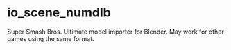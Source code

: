 # io_scene_numdlb

Super Smash Bros. Ultimate model importer for Blender. May work for other games using the same format.